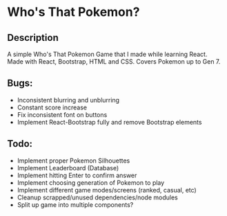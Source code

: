 # Who's That Pokemon?

## Description
A simple Who's That Pokemon Game that I made while learning React. Made with React, Bootstrap, HTML and CSS. Covers Pokemon up to Gen 7.

## Bugs:
- Inconsistent blurring and unblurring
- Constant score increase
- Fix inconsistent font on buttons
- Implement React-Bootstrap fully and remove Bootstrap elements

## Todo:
- Implement proper Pokemon Silhouettes
- Implement Leaderboard (Database)
- Implement hitting Enter to confirm answer
- Implement choosing generation of Pokemon to play 
- Implement different game modes/screens (ranked, casual, etc)
- Cleanup scrapped/unused dependencies/node modules
- Split up game into multiple components?